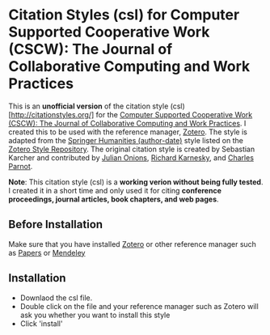 # Citation Styles (csl) for Computer Supported Cooperative Work (CSCW): The Journal of Collaborative Computing and Work Practices
This is an **unofficial version** of the citation style (csl)[http://citationstyles.org/] for the [Computer Supported Cooperative Work (CSCW): The Journal of Collaborative Computing and Work Practices](http://www.springer.com/computer/journal/10606). I created this to be used with the reference manager, [Zotero](https://www.zotero.org/). The style is adapted from the [Springer Humanities (author-date)](https://www.zotero.org/styles/springer-humanities-author-date) style listed on the [Zotero Style Repository](https://www.zotero.org/styles). The original citation style is created by Sebastian Karcher and contributed by [Julian Onions](maito:julian.onions@gmail.com), [Richard Karnesky](http://arc.nucapt.northwestern.edu/Richard_Karnesky), and [Charles Parnot](http://twitter.com/cparnot).

**Note**: This citation style (csl) is a **working verion without being fully tested**. I created it in a short time and only used it for citing **conference proceedings, journal articles, book chapters, and web pages**. 

## Before Installation
Make sure that you have installed [Zotero](https://www.zotero.org/) or other reference manager such as [Papers](http://papersapp.com/) or [Mendeley](https://www.mendeley.com//)

## Installation
- Downlaod the csl file.
- Double click on the file and your reference manager such as Zotero will ask you whether you want to install this style
- Click 'install'
